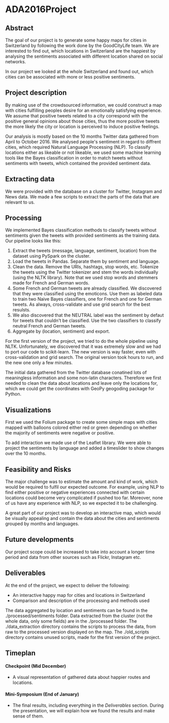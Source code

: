 # ADA2016Project

## Abstract
The goal of our project is to generate some happy maps for cities in Switzerland by following the work done by the GoodCityLife team. We are interested to find out, which locations in Switzerland are the happiest by analysing the sentiments associated with different location shared on social networks.  

In our project we looked at the whole Switzerland and found out, which cities can be associated with more or less positive sentiments. 

## Project description
By making use of the crowdsourced information, we could construct a map with cities fulfilling peoples desire for an emotionally satisfying experience. We assume that positive tweets related to a city correspond with the positive general opinions about those cities, thus the more positive tweets the more likely the city or location is perceived to induce positive feelings.

Our analysis is mostly based on the 10 months Twitter data gathered from April to October 2016.
We analysed people's sentiment in regard to diffrent cities, which required Natural Language Processing (NLP). To classify locations either as likeable or not likeable, we used some machine learning tools like the Bayes classification in order to match tweets without sentiments with tweets, which contained the provided sentiment data.

## Extracting data
We were provided with the database on a cluster for Twitter, Instagram and News data. We made a few scripts to extract the parts of the data that are relevant to us.


## Processing
We implemented Bayes classification methods to classify tweets without sentiments given the tweets with provided sentiments as the training data. Our pipeline looks like this:

1. Extract the tweets (message, language, sentiment, location) from the dataset using PySpark on the cluster.
2. Load the tweets in Pandas. Separate them by sentiment and language.
3. Clean the data. Remove the URIs, hashtags, stop words, etc. Tokenize the tweets using the Twitter tokenizer and stem the words individually (using the NLTK library). Note that we used stop words and stemmers made for French and German words.
4. Some French and German tweets are already classified. We discovered that they were classified using the emoticons. Use them as labeled data to train two Naive Bayes classifiers, one for French and one for German tweets. As always, cross-validate and use grid search for the best resulsts.
5. We also discovered that the NEUTRAL label was the sentiment by defaut for tweets that couldn't be classified. Use the two classifiers to classify neutral French and German tweets.
6. Aggregate by (location, sentiment) and export.

For the first version of the project, we tried to do the whole pipeline using NLTK. Unfortunately, we discovered that it was extremely slow and we had to port our code to scikit-learn. The new version is way faster, even with cross-validation and grid search. The original version took hours to run, and the new one only a few minutes.

The initial data gathered from the Twitter database conatined lots of meaningless information and some non-latin characters. Therefore we first needed to clean the data about locations and leave only the locations for, which we could get the coordinates with GeoPy geogoding package for Python.


## Visualizations
First we used the Folium package to create some simple maps with cities mapped with balloons colored either red or green depending on whether the majority of sentiments were negative or positive.

To add interaction we made use of the Leaflet library. We were able to project the sentiments by language and added a timeslider to show changes over the 10 months.


## Feasibility and Risks
The major challenge was to estimate the amount and kind of work, which would be required to fulfil our expected outcome. For example, using NLP to find either positive or negative experiences connected with certain locations could become very complicated if pushed too far. Moreover, none of us have any experience with NLP, so we expected it to be challenging.

A great part of our project was to develop an interactive map, which would be visually appealing and contain the data about the cities and sentiments grouped by months and languages. 

## Future developments
Our project scope could be increased to take into account a longer time period and data from other sources such as Flickr, Instagram etc. 


## Deliverables

At the end of the project, we expect to deliver the following:
- An interactive happy map for cities and locations in Switzerland
- Comparison and description of the processing and methods used

The data aggregated by location and sentiments can be found in the ./processed/sentiments folder. Data extracted from the cluster (not the whole data, only some fields) are in the ./processed folder. The ./data_extraction directory contains the scripts to process the data, from raw to the processed version displayed on the map. The ./old_scripts directory contains unused scripts, made for the first version of the project.

## Timeplan
#### Checkpoint (Mid December)
- A visual representation of gathered data about happier routes and locations. 

#### Mini-Symposium (End of January)
- The final results, including everything in the _Deliverables_ section. During the presentation, we will explain how we found the results and make sense of them.
